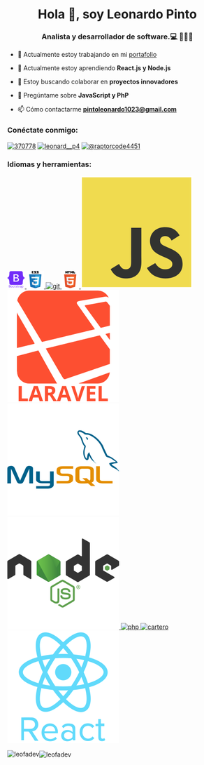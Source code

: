 <h1 align="center">Hola 👋, soy Leonardo Pinto</h1>
<h3 align="center">Analista y desarrollador de software.💻 📙📘📒</h3>

- 🔭 Actualmente estoy trabajando en mi [portafolio](https://github.com/leofadev/Portafolio)

- 🌱 Actualmente estoy aprendiendo **React.js y Node.js**

- 👯 Estoy buscando colaborar en **proyectos innovadores**

- 💬 Pregúntame sobre **JavaScript y PhP**

- 📫 Cómo contactarme **pintoleonardo1023@gmail.com**

<h3 align="left">Conéctate conmigo:</h3>
<p align="left">
<a href="https://stackoverflow.com/users/370778/leonardo-pinto" target="blank"><img align="center" src="https://raw.githubusercontent.com/rahuldkjain/github-profile-readme-generator/master/src/images/icons/Social/stack-overflow.svg" alt="370778" altura="30" ancho="40" /></a>
<a href="https://instagram.com/leonard__p4" destino="en blanco"><img align="center" src="https://raw.githubusercontent.com/rahuldkjain/github-profile-readme-generator/master/src/images/icons/Social/instagram.svg" alt="leonard__p4" altura="30" ancho="40" /></a>
<a href="https://www.youtube.com/@raptorcode4451" destino="en blanco"><img align="center" src="https://raw.githubusercontent.com/rahuldkjain/github-profile-readme-generator/master/src/images/icons/Social/youtube.svg" alt="@raptorcode4451" height="30" width="40" /></a>
</p>

<h3 align="left">Idiomas y herramientas:</h3>
<p align="left"> <a href="https://getbootstrap.com" target="_blank" rel="noreferrer"> <img src="https://raw.githubusercontent.com/devicons/devicon/master/icons/bootstrap/bootstrap-plain-wordmark.svg" alt="bootstrap" width="40" height="40"/> </a> <a href="https://www.w3schools.com/css/" target="_blank" rel="noreferrer"> <img src="https://raw.githubusercontent.com/devicons/devicon/master/icons/css3/css3-original-wordmark.svg" alt="css3" width="40" height="40"/> </a> <a href="https://git-scm.com/" target="_blank" rel="noreferrer"> <img src="https://www.vectorlogo.zone/logos/git-scm/git-scm-icon.svg" alt="git" width="40" height="40"/> </a> <a href="https://www.w3.org/html/" target="_blank" rel="noreferrer"> <img src="https://raw.githubusercontent.com/devicons/devicon/master/icons/html5/html5-original-wordmark.svg" alt="html5" width="40" height="40"/> </a> <a href="https://developer.mozilla.org/es-ES/docs/Web/JavaScript" target="_blank" rel="noreferrer"> <img src="https://raw.githubusercontent.com/devicons/devicon/master/icons/javascript/javascript-original.svg" alt="javascript" ancho="40" alto="40"/> </a> <a href="https://laravel.com/" target="_blank" rel="noreferrer"> <img src="https://raw.githubusercontent.com/devicons/devicon/master/icons/laravel/laravel-plain-wordmark.svg" alt="laravel" ancho="40" alto="40"/> </a> <a href="https://www.mysql.com/" target="_blank" rel="noreferrer"> <img src="https://raw.githubusercontent.com/devicons/devicon/master/icons/mysql/mysql-original-wordmark.svg" alt="mysql" ancho="40" alto="40"/> </a> <a href="https://nodejs.org" target="_blank" rel="noreferrer"> <img <img src="https://raw.githubusercontent.com/devicons/devicon/master/icons/nodejs/nodejs-original-wordmark.svg" alt="nodejs" ancho="40" alto="40"/> </a> <a href="https://www.php.net" target="_blank" rel="noreferrer"> <img src="https://raw.githubusercontent.es/devicons/devicon/master/icons/php/php-original.svg" alt="php" ancho="40" alto="40"/> </a> <a href="https://postman.com" target="_blank" rel="noreferrer"> <img src="https://www.vectorlogo.zone/logos/getpostman/getpostman-icon.svg" alt="cartero" ancho="40" alto="40"/> </a> <a href="https://reactjs.org/" target="_blank" rel="noreferrer"> <img src="https://raw.githubusercontent.com/devicons/devicon/master/icons/react/react-original-wordmark.svg" alt="react" ancho="40" alto="40"/> </a> </p>

<p><img align="left" src="https://github-readme-stats.vercel.app/api/top-langs?username=leofadev&show_icons=true&locale=es&layout=compact" alt="leofadev" /></p>

<p> <img align="center" src="https://github-readme-streak-stats.herokuapp.com/?user=leofadev&" alt="leofadev" />

</p>
